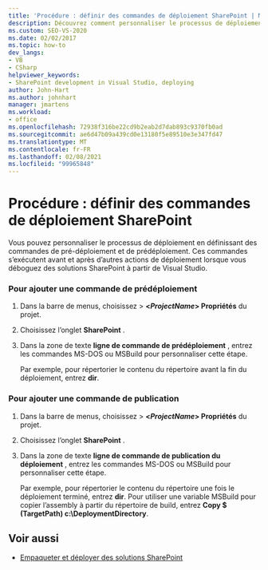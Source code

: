 ```yaml
---
title: 'Procédure : définir des commandes de déploiement SharePoint | Microsoft Docs'
description: Découvrez comment personnaliser le processus de déploiement en définissant les commandes de pré-déploiement et de publication de SharePoint.
ms.custom: SEO-VS-2020
ms.date: 02/02/2017
ms.topic: how-to
dev_langs:
- VB
- CSharp
helpviewer_keywords:
- SharePoint development in Visual Studio, deploying
author: John-Hart
ms.author: johnhart
manager: jmartens
ms.workload:
- office
ms.openlocfilehash: 72938f316be22cd9b2eab2d7dab893c9370fb0ad
ms.sourcegitcommit: ae6d47b09a439cd0e13180f5e89510e3e347fd47
ms.translationtype: MT
ms.contentlocale: fr-FR
ms.lasthandoff: 02/08/2021
ms.locfileid: "99965848"
---
```

# <a name="how-to-set-sharepoint-deployment-commands"></a>Procédure : définir des commandes de déploiement SharePoint
  Vous pouvez personnaliser le processus de déploiement en définissant des commandes de pré-déploiement et de prédéploiement. Ces commandes s’exécutent avant et après d’autres actions de déploiement lorsque vous déboguez des solutions SharePoint à partir de Visual Studio.

### <a name="to-add-a-pre-deployment-command"></a>Pour ajouter une commande de prédéploiement

1. Dans la barre de menus,  choisissez  >  **\<*ProjectName*> Propriétés** du projet.

2. Choisissez l’onglet **SharePoint** .

3. Dans la zone de texte **ligne de commande de prédéploiement** , entrez les commandes MS-DOS ou MSBuild pour personnaliser cette étape.

     Par exemple, pour répertorier le contenu du répertoire avant la fin du déploiement, entrez **dir**.

### <a name="to-add-a-post-deployment-command"></a>Pour ajouter une commande de publication

1. Dans la barre de menus,  choisissez  >  **\<*ProjectName*> Propriétés** du projet.

2. Choisissez l’onglet **SharePoint** .

3. Dans la zone de texte **ligne de commande de publication du déploiement** , entrez les commandes MS-DOS ou MSBuild pour personnaliser cette étape.

     Par exemple, pour répertorier le contenu du répertoire une fois le déploiement terminé, entrez **dir**. Pour utiliser une variable MSBuild pour copier l’assembly à partir du répertoire de build, entrez **Copy $ (TargetPath) c:\DeploymentDirectory**.

## <a name="see-also"></a>Voir aussi
- [Empaqueter et déployer des solutions SharePoint](../sharepoint/packaging-and-deploying-sharepoint-solutions.md)

